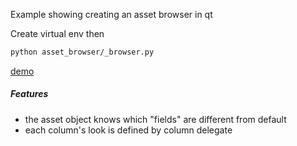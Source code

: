 Example showing creating an asset browser in qt

Create virtual env then 

```bash
python asset_browser/_browser.py
```

[demo](https://imgur.com/a/Y1WetWA)

##### Features

- the asset object knows which "fields" are different from default
- each column's look is defined by column delegate

